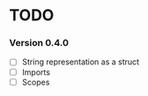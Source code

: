 TODO
=========

### Version 0.4.0

* [ ] String representation as a struct
* [ ] Imports
* [ ] Scopes